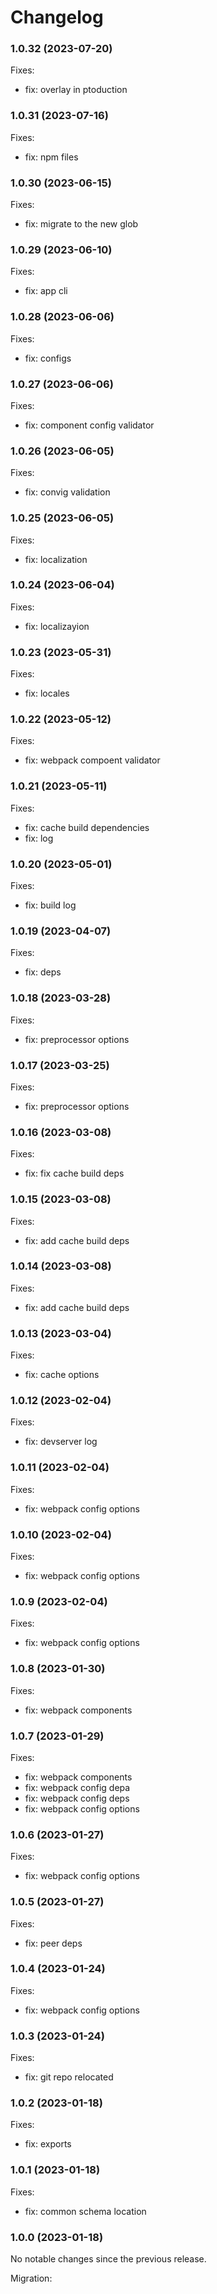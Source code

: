 # Changelog

### 1.0.32 (2023-07-20)

Fixes:

-   fix: overlay in ptoduction

### 1.0.31 (2023-07-16)

Fixes:

-   fix: npm files

### 1.0.30 (2023-06-15)

Fixes:

-   fix: migrate to the new glob

### 1.0.29 (2023-06-10)

Fixes:

-   fix: app cli

### 1.0.28 (2023-06-06)

Fixes:

-   fix: configs

### 1.0.27 (2023-06-06)

Fixes:

-   fix: component config validator

### 1.0.26 (2023-06-05)

Fixes:

-   fix: convig validation

### 1.0.25 (2023-06-05)

Fixes:

-   fix: localization

### 1.0.24 (2023-06-04)

Fixes:

-   fix: localizayion

### 1.0.23 (2023-05-31)

Fixes:

-   fix: locales

### 1.0.22 (2023-05-12)

Fixes:

-   fix: webpack compoent validator

### 1.0.21 (2023-05-11)

Fixes:

-   fix: cache build dependencies
-   fix: log

### 1.0.20 (2023-05-01)

Fixes:

-   fix: build log

### 1.0.19 (2023-04-07)

Fixes:

-   fix: deps

### 1.0.18 (2023-03-28)

Fixes:

-   fix: preprocessor options

### 1.0.17 (2023-03-25)

Fixes:

-   fix: preprocessor options

### 1.0.16 (2023-03-08)

Fixes:

-   fix: fix cache build deps

### 1.0.15 (2023-03-08)

Fixes:

-   fix: add cache build deps

### 1.0.14 (2023-03-08)

Fixes:

-   fix: add cache build deps

### 1.0.13 (2023-03-04)

Fixes:

-   fix: cache options

### 1.0.12 (2023-02-04)

Fixes:

-   fix: devserver log

### 1.0.11 (2023-02-04)

Fixes:

-   fix: webpack config options

### 1.0.10 (2023-02-04)

Fixes:

-   fix: webpack config options

### 1.0.9 (2023-02-04)

Fixes:

-   fix: webpack config options

### 1.0.8 (2023-01-30)

Fixes:

-   fix: webpack components

### 1.0.7 (2023-01-29)

Fixes:

-   fix: webpack components
-   fix: webpack config depa
-   fix: webpack config deps
-   fix: webpack config options

### 1.0.6 (2023-01-27)

Fixes:

-   fix: webpack config options

### 1.0.5 (2023-01-27)

Fixes:

-   fix: peer deps

### 1.0.4 (2023-01-24)

Fixes:

-   fix: webpack config options

### 1.0.3 (2023-01-24)

Fixes:

-   fix: git repo relocated

### 1.0.2 (2023-01-18)

Fixes:

-   fix: exports

### 1.0.1 (2023-01-18)

Fixes:

-   fix: common schema location

### 1.0.0 (2023-01-18)

No notable changes since the previous release.

Migration:
